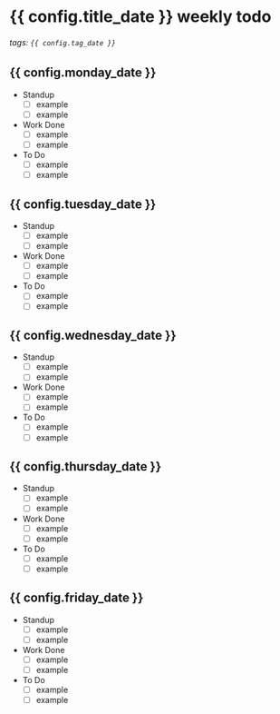 # {{ config.title_date }} weekly todo
###### tags: `{{ config.tag_date }}`

## {{ config.monday_date }}
* Standup
    - [ ] example
    - [ ] example
* Work Done
    - [ ] example
    - [ ] example
* To Do
    - [ ] example
    - [ ] example

## {{ config.tuesday_date }}
* Standup
    - [ ] example
    - [ ] example
* Work Done
    - [ ] example
    - [ ] example
* To Do
    - [ ] example
    - [ ] example

## {{ config.wednesday_date }}
* Standup
    - [ ] example
    - [ ] example
* Work Done
    - [ ] example
    - [ ] example
* To Do
    - [ ] example
    - [ ] example

## {{ config.thursday_date }}
* Standup
    - [ ] example
    - [ ] example
* Work Done
    - [ ] example
    - [ ] example
* To Do
    - [ ] example
    - [ ] example

## {{ config.friday_date }}
* Standup
    - [ ] example
    - [ ] example
* Work Done
    - [ ] example
    - [ ] example
* To Do
    - [ ] example
    - [ ] example
